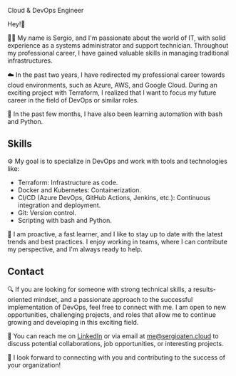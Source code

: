 Cloud & DevOps Engineer

Hey!👋

👩‍💻 My name is Sergio, and I'm passionate about the world of IT, with solid experience as a systems administrator and support technician. Throughout my professional career, I have gained valuable skills in managing traditional infrastructures.

☁️ In the past two years, I have redirected my professional career towards cloud environments, such as Azure, AWS, and Google Cloud. During an exciting project with Terraform, I realized that I want to focus my future career in the field of DevOps or similar roles.

📜 In the past few months, I have also been learning automation with bash and Python.

## Skills

⚙️ My goal is to specialize in DevOps and work with tools and technologies like:

* Terraform: Infrastructure as code.
* Docker and Kubernetes: Containerization.
* CI/CD (Azure DevOps, GitHub Actions, Jenkins, etc.): Continuous integration and deployment.
* Git: Version control.
* Scripting with bash and Python.

🦾 I am proactive, a fast learner, and I like to stay up to date with the latest trends and best practices. I enjoy working in teams, where I can contribute my perspective, and I'm always ready to help.

## Contact

🔍 If you are looking for someone with strong technical skills, a results-oriented mindset, and a passionate approach to the successful implementation of DevOps, feel free to connect with me. I am open to new opportunities, challenging projects, and roles that allow me to continue growing and developing in this exciting field.

📩 You can reach me on [LinkedIn](https://www.linkedin.com/in/sergioatenciano/) or via email at me@sergioaten.cloud to discuss potential collaborations, job opportunities, or interesting projects.

🤝 I look forward to connecting with you and contributing to the success of your organization!

